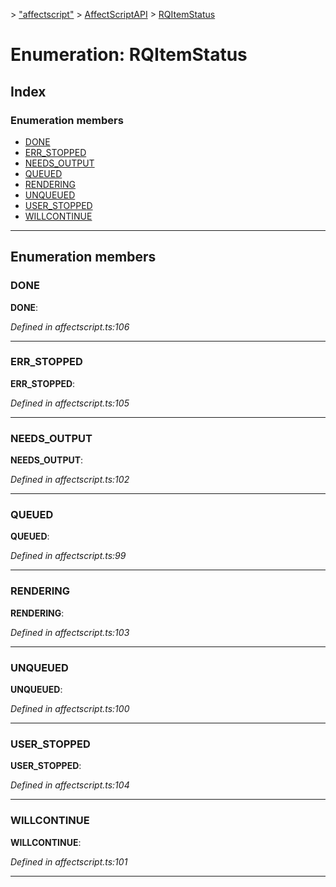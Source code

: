 [](../README.md) > ["affectscript"](../modules/_affectscript_.md) > [AffectScriptAPI](../modules/_affectscript_.affectscriptapi.md) > [RQItemStatus](/_affectscript_.affectscriptapi.rqitemstatus.md)

# Enumeration: RQItemStatus

## Index

### Enumeration members

* [DONE](_affectscript_.affectscriptapi.rqitemstatus.md#done)
* [ERR_STOPPED](_affectscript_.affectscriptapi.rqitemstatus.md#err_stopped)
* [NEEDS_OUTPUT](_affectscript_.affectscriptapi.rqitemstatus.md#needs_output)
* [QUEUED](_affectscript_.affectscriptapi.rqitemstatus.md#queued)
* [RENDERING](_affectscript_.affectscriptapi.rqitemstatus.md#rendering)
* [UNQUEUED](_affectscript_.affectscriptapi.rqitemstatus.md#unqueued)
* [USER_STOPPED](_affectscript_.affectscriptapi.rqitemstatus.md#user_stopped)
* [WILLCONTINUE](_affectscript_.affectscriptapi.rqitemstatus.md#willcontinue)

---

## Enumeration members

<a id="done"></a>

###  DONE

**DONE**: 

*Defined in affectscript.ts:106*

___
<a id="err_stopped"></a>

###  ERR_STOPPED

**ERR_STOPPED**: 

*Defined in affectscript.ts:105*

___
<a id="needs_output"></a>

###  NEEDS_OUTPUT

**NEEDS_OUTPUT**: 

*Defined in affectscript.ts:102*

___
<a id="queued"></a>

###  QUEUED

**QUEUED**: 

*Defined in affectscript.ts:99*

___
<a id="rendering"></a>

###  RENDERING

**RENDERING**: 

*Defined in affectscript.ts:103*

___
<a id="unqueued"></a>

###  UNQUEUED

**UNQUEUED**: 

*Defined in affectscript.ts:100*

___
<a id="user_stopped"></a>

###  USER_STOPPED

**USER_STOPPED**: 

*Defined in affectscript.ts:104*

___
<a id="willcontinue"></a>

###  WILLCONTINUE

**WILLCONTINUE**: 

*Defined in affectscript.ts:101*

___

